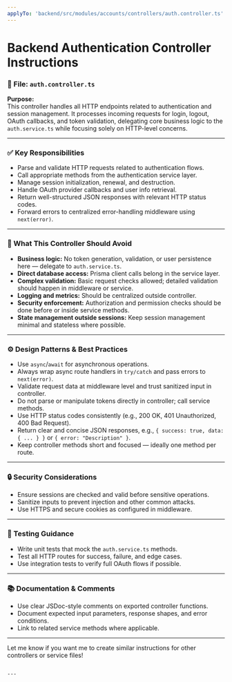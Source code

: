 ```yaml
---
applyTo: 'backend/src/modules/accounts/controllers/auth.controller.ts'
---
```

# Backend Authentication Controller Instructions

### 📄 File: `auth.controller.ts`

**Purpose:**  
This controller handles all HTTP endpoints related to authentication and session management. It processes incoming requests for login, logout, OAuth callbacks, and token validation, delegating core business logic to the `auth.service.ts` while focusing solely on HTTP-level concerns.

---

### ✅ Key Responsibilities

- Parse and validate HTTP requests related to authentication flows.
- Call appropriate methods from the authentication service layer.
- Manage session initialization, renewal, and destruction.
- Handle OAuth provider callbacks and user info retrieval.
- Return well-structured JSON responses with relevant HTTP status codes.
- Forward errors to centralized error-handling middleware using `next(error)`.

---

### 🚫 What This Controller Should Avoid

- **Business logic:** No token generation, validation, or user persistence here — delegate to `auth.service.ts`.
- **Direct database access:** Prisma client calls belong in the service layer.
- **Complex validation:** Basic request checks allowed; detailed validation should happen in middleware or service.
- **Logging and metrics:** Should be centralized outside controller.
- **Security enforcement:** Authorization and permission checks should be done before or inside service methods.
- **State management outside sessions:** Keep session management minimal and stateless where possible.

---

### ⚙️ Design Patterns & Best Practices

- Use `async`/`await` for asynchronous operations.
- Always wrap async route handlers in `try/catch` and pass errors to `next(error)`.
- Validate request data at middleware level and trust sanitized input in controller.
- Do not parse or manipulate tokens directly in controller; call service methods.
- Use HTTP status codes consistently (e.g., 200 OK, 401 Unauthorized, 400 Bad Request).
- Return clear and concise JSON responses, e.g., `{ success: true, data: { ... } }` or `{ error: "Description" }`.
- Keep controller methods short and focused — ideally one method per route.

---

### 🔒 Security Considerations

- Ensure sessions are checked and valid before sensitive operations.
- Sanitize inputs to prevent injection and other common attacks.
- Use HTTPS and secure cookies as configured in middleware.

---

### 🧪 Testing Guidance

- Write unit tests that mock the `auth.service.ts` methods.
- Test all HTTP routes for success, failure, and edge cases.
- Use integration tests to verify full OAuth flows if possible.

---

### 📚 Documentation & Comments

- Use clear JSDoc-style comments on exported controller functions.
- Document expected input parameters, response shapes, and error conditions.
- Link to related service methods where applicable.

---

Let me know if you want me to create similar instructions for other controllers or service files!
```

---
